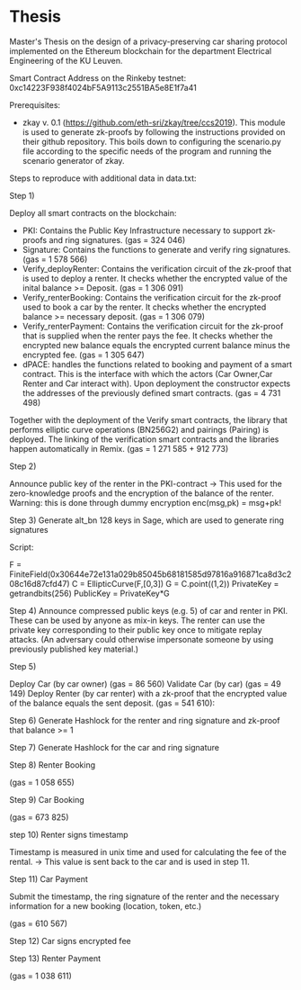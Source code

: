 # Thesis
Master's Thesis on the design of a privacy-preserving car sharing protocol implemented on the Ethereum blockchain for the department Electrical Engineering of the KU Leuven.

Smart Contract Address on the Rinkeby testnet: 0xc14223F938f4024bF5A9113c2551BA5e8E1f7a41

Prerequisites:
- zkay v. 0.1 (https://github.com/eth-sri/zkay/tree/ccs2019).
This module is used to generate zk-proofs by following the instructions provided on their github repository. This boils down to configuring the scenario.py file according to the specific needs of the program and running the scenario generator of zkay.

Steps to reproduce with additional data in data.txt:

Step 1)

Deploy all smart contracts on the blockchain:

- PKI: Contains the Public Key Infrastructure necessary to support zk-proofs and ring signatures. (gas = 324 046)
- Signature: Contains the functions to generate and verify ring signatures. (gas = 1 578 566)
- Verify_deployRenter: Contains the verification circuit of the zk-proof that is used to deploy a renter. It checks whether the encrypted value of the inital balance >= Deposit. (gas = 1 306 091)
- Verify_renterBooking: Contains the verification circuit for the zk-proof used to book a car by the renter. It checks whether the encrypted balance >= necessary deposit. (gas = 1 306 079)
- Verify_renterPayment: Contains the verification circuit for the zk-proof that is supplied when the renter pays the fee. It checks whether the encrypted new balance equals the encrypted current balance minus the encrypted fee. (gas = 1 305 647)
- dPACE: handles the functions related to booking and payment of a smart contract. This is the interface with which the actors (Car Owner,Car Renter and Car interact with). Upon deployment the constructor expects the addresses of the previously defined smart contracts. (gas = 4 731 498)

Together with the deployment of the Verify smart contracts, the library that performs elliptic curve operations (BN256G2) and pairings (Pairing) is deployed. The linking of the verification smart contracts and the libraries happen automatically in Remix. (gas = 1 271 585 + 912 773)

Step 2)

Announce public key of the renter in the PKI-contract -> This used for the zero-knowledge proofs and the encryption of the balance of the renter. Warning: this is done through dummy encryption enc(msg,pk) = msg+pk!

Step 3) Generate alt_bn 128 keys in Sage, which are used to generate ring signatures

Script: 

F = FiniteField(0x30644e72e131a029b85045b68181585d97816a916871ca8d3c208c16d87cfd47)
C = EllipticCurve(F,[0,3])
G = C.point((1,2))
PrivateKey = getrandbits(256)
PublicKey = PrivateKey*G

Step 4) Announce compressed public keys (e.g. 5) of car and renter in PKI. These can be used by anyone as mix-in keys. The renter can use the private key corresponding to their public key once to mitigate replay attacks. (An adversary could otherwise impersonate someone by using previously published key material.)

Step 5)

Deploy Car (by car owner) (gas = 86 560)
Validate Car (by car) (gas = 49 149)
Deploy Renter (by car renter) with a zk-proof that the encrypted value of the balance equals the sent deposit. (gas = 541 610):

Step 6) Generate Hashlock for the renter and ring signature and zk-proof that balance >= 1

Step 7) Generate Hashlock for the car and ring signature


Step 8) Renter Booking

(gas = 1 058 655)

Step 9) Car Booking

(gas =  673 825)

step 10) Renter signs timestamp 

Timestamp is measured in unix time and used for calculating the fee of the rental.
-> This value is sent back to the car and is used in step 11.

Step 11) Car Payment

Submit the timestamp, the ring signature of the renter and the necessary information for a new booking (location, token, etc.)

(gas = 610 567)

Step 12)  Car signs encrypted fee

Step 13) Renter Payment

(gas = 1 038 611)

